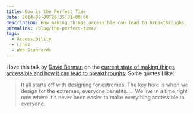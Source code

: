 ```yaml
---
title: Now is the Perfect Time
date: 2014-09-09T20:35:01+00:00
description: How making things accessible can lead to breakthroughs.
permalink: /blog/the-perfect-time/
tags:
  - Accessibility
  - Links
  - Web Standards
---
```


I love this talk by [David Berman](https://www.davidberman.com/) on the [current state of making things accessible and how it can lead to breakthroughs](https://www.youtube.com/watch?v=blp83MOfilE). Some quotes I like:

> It all starts off with designing for extremes. The key here is when we design for the extremes, everyone benefits. ... We live in a time right now where it's never been easier to make everything accessible to everyone.
